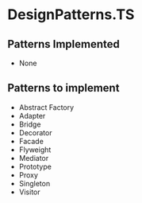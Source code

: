 # DesignPatterns.TS

## Patterns Implemented
- None
## Patterns to implement
- Abstract Factory
- Adapter
- Bridge
- Decorator
- Facade
- Flyweight
- Mediator
- Prototype
- Proxy
- Singleton
- Visitor





